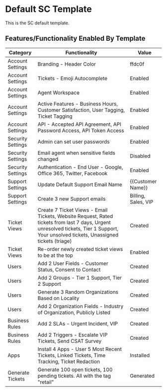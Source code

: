 # Default SC Template

This is the SC default template.

## Features/Functionality Enabled By Template

| Category          | Functionality                                                                                                                                                                         | Value               |
|-------------------|---------------------------------------------------------------------------------------------------------------------------------------------------------------------------------------|---------------------|
| Account Settings  | Branding - Header Color                                                                                                                                                               | ffdc0f              |
| Account Settings  | Tickets - Emoji Autocomplete                                                                                                                                                          | Enabled             |
| Account Settings  | Agent Workspace                                                                                                                                                                       | Enabled             |
| Account Settings  | Active Features - Business Hours, Customer Satisfaction, User Tagging, Ticket Tagging                                                                                                 | Enabled             |
| Account Settings  | API - Accepted API Agreement, API Password Access, API Token Access                                                                                                                   | Enabled             |
| Security Settings | Admin can set user passwords                                                                                                                                                          | Enabled             |
| Security Settings | Email agent when sensitive fields changed                                                                                                                                             | Disabled            |
| Security Settings | Authentication - End User - Google, Office 365, Twitter, Facebook                                                                                                                     | Enabled             |
| Support Settings  | Update Default Support Email Name                                                                                                                                                     | {{Customer Name}}   |
| Support Settings  | Create 3 new Support emails                                                                                                                                                           | Billing, Sales, VIP |
| Ticket Views      | Create 7 Ticket Views - Email Tickets, Website Request, Rated tickets from last 7 days, Urgent unresolved tickets, Tier 1 Support, Your unsolved tickets, Unassigned tickets (triage) | Created             |
| Ticket Views      | Re-order newly created ticket views to be at the top                                                                                                                                  | Enabled             |
| Users             | Add 2 User Fields - Customer Status, Consent to Contact                                                                                                                               | Created             |
| Users             | Add 2 Groups - Tier 1 Support, Tier 2 Support                                                                                                                                         | Created             |
| Users             | Generate 3 Random Organizations Based on Locality                                                                                                                                     | Created             |
| Users             | Add 2 Organization Fields - Industry of Organization, Publicly Listed                                                                                                                 | Created             |
| Business Rules    | Add 2 SLAs - Urgent Incident, VIP                                                                                                                                                     | Created             |
| Business Rules    | Add 2 Triggers - Escalate VIP Tickets, Send CSAT Survey                                                                                                                               | Created             |
| Apps              | Install 4 Apps - User 5 Most Recent Tickets, Linked Tickets, Time Tracking, Ticket Redaction                                                                                          | Installed           |
| Generate Tickets  | Generate 100 open tickets, 100 pending tickets. All with the tag "retail"                                                                                         | Generated           |
